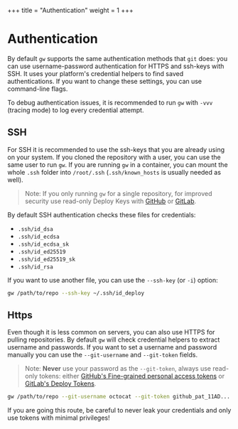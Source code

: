 +++
title = "Authentication"
weight = 1
+++

# Authentication

By default `gw` supports the same authentication methods that `git` does: you can use username-password authentication for HTTPS and ssh-keys with SSH. It uses your platform's credential helpers to find saved authentications. If you want to change these settings, you can use command-line flags.

To debug authentication issues, it is recommended to run `gw` with `-vvv` (tracing mode) to log every credential attempt.

## SSH

For SSH it is recommended to use the ssh-keys that you are already using on your system. If you cloned the repository with a user, you can use the same user to run `gw`. If you are running `gw` in a container, you can mount the whole `.ssh` folder into `/root/.ssh` (`.ssh/known_hosts` is usually needed as well).

> Note: If you only running `gw` for a single repository, for improved security use read-only Deploy Keys with [GitHub](https://docs.github.com/en/authentication/connecting-to-github-with-ssh/managing-deploy-keys) or [GitLab](https://docs.gitlab.com/ee/user/project/deploy_keys).

By default SSH authentication checks these files for credentials:

- `.ssh/id_dsa`
- `.ssh/id_ecdsa`
- `.ssh/id_ecdsa_sk`
- `.ssh/id_ed25519`
- `.ssh/id_ed25519_sk`
- `.ssh/id_rsa`

If you want to use another file, you can use the `--ssh-key` (or `-i`) option:

```sh
gw /path/to/repo --ssh-key ~/.ssh/id_deploy
```

## Https

Even though it is less common on servers, you can also use HTTPS for pulling repositories. By default `gw` will check credential helpers to extract username and passwords. If you want to set a username and password manually you can use the `--git-username` and `--git-token` fields.

> Note: **Never** use your password as the `--git-token`, always use read-only tokens: either [GitHub's Fine-grained personal access tokens](https://docs.github.com/en/authentication/keeping-your-account-and-data-secure/managing-your-personal-access-tokens#creating-a-fine-grained-personal-access-token) or [GitLab's Deploy Tokens](https://docs.gitlab.com/ee/user/project/deploy_tokens/).

```sh
gw /path/to/repo --git-username octocat --git-token github_pat_11AD...
```

If you are going this route, be careful to never leak your credentials and only use tokens with minimal privileges!
